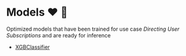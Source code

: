 # Models ❤️ 🤖

Optimized models that have been trained for use case _Directing User Subscriptions_ and are ready for inference

- [XGBClassifier](./XGBClassifier/README.md)